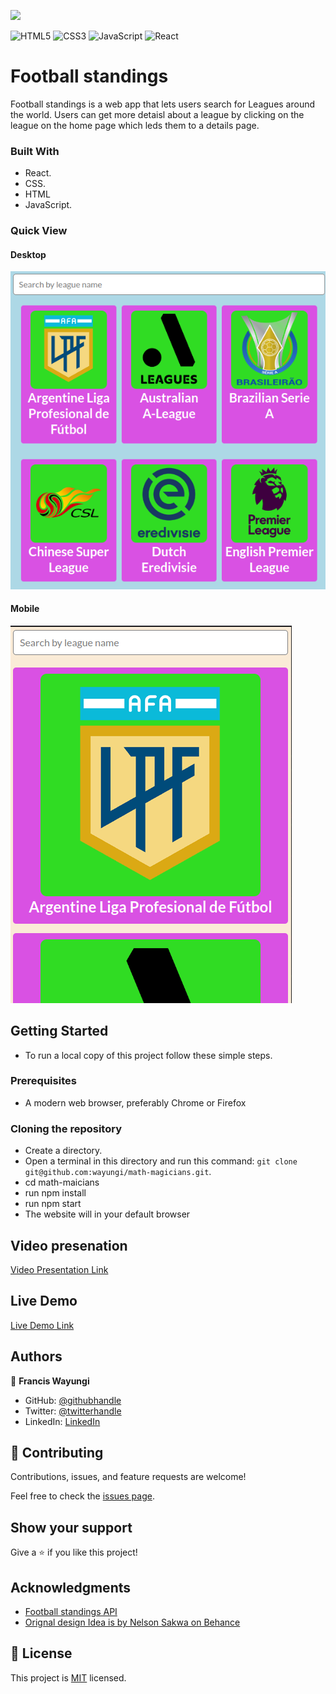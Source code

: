 ![](https://img.shields.io/badge/Microverse-blueviolet)

![HTML5](https://img.shields.io/badge/html5-%23E34F26.svg?style=for-the-badge&logo=html5&logoColor=white) ![CSS3](https://img.shields.io/badge/css3-%231572B6.svg?style=for-the-badge&logo=css3&logoColor=white) ![JavaScript](https://img.shields.io/badge/javascript-%23323330.svg?style=for-the-badge&logo=javascript&logoColor=%23F7DF1E)
![React](https://img.shields.io/badge/React-20232A?style=for-the-badge&logo=react&logoColor=61DAFB)

# Football standings
Football standings is a web app that lets users search for Leagues around the world.
Users can get more detaisl about a league by clicking on the league on the home page which leds them to a details page.

### Built With

- React.
- CSS.
- HTML
- JavaScript.

### Quick View 
#### Desktop
<img src="./images/desktop-capstone.png">

#### Mobile
<img src="./images/mobile-capstone.png">

## Getting Started

- To run a local copy of this project follow these simple steps.

### Prerequisites
- A modern web browser, preferably Chrome or Firefox

### Cloning the repository
- Create a directory.
- Open a terminal in this directory and run this command: `git clone git@github.com:wayungi/math-magicians.git`.
- cd math-maicians
- run npm install
- run npm start
- The website will in your default browser

## Video presenation
[Video Presentation Link](https://loom.com/share/8d21a16739084f18895706261b67d695)

## Live Demo

[Live Demo Link](https://exquisite-lollipop-092746.netlify.app/)

## Authors

👤 **Francis Wayungi**

- GitHub: [@githubhandle](https://github.com/wayungi)
- Twitter: [@twitterhandle](https://twitter.com/FrancisWayungi)
- LinkedIn: [LinkedIn](https://linkedin.com/in/francis-wayungi-3aa626231)

## 🤝 Contributing

Contributions, issues, and feature requests are welcome!

Feel free to check the [issues page](../../issues/).

## Show your support

Give a ⭐️ if you like this project!

## Acknowledgments
- [Football standings API](https://github.com/azharimm/football-standings-api)
- [Orignal design Idea is by Nelson Sakwa on Behance](https://www.behance.net/sakwadesignstudio)


## 📝 License

This project is [MIT](./MIT.md) licensed.
